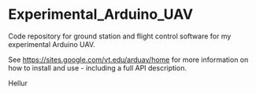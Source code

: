 # Experimental_Arduino_UAV
Code repository for ground station and flight control software for my experimental Arduino UAV.

See https://sites.google.com/vt.edu/arduav/home for more information on how to install and use - including a full API description.

Hellur